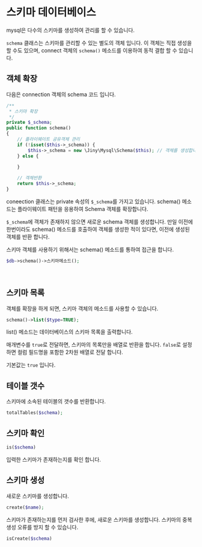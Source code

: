 # 스키마 데이터베이스
mysql은 다수의 스키마를 생성하여 관리를 할 수 있습니다. 

`schema` 클래스는 스키마를 관리할 수 있는 별도의 객체 입니다.
이 객체는 직접 생성을 할 수도 있으며, connect 객체의 `schema()` 메소드를 이용하여 동적 결합 할 수 있습니다.


## 객체 확장
다음은 connection 객체의 schema 코드 입니다.

```php
/**
 * 스키마 확장
 */
private $_schema;
public function schema()
{
    // 플라이웨이트 공유객체 관리
    if (!isset($this->_schema)) {
        $this->_schema = new \Jiny\Mysql\Schema($this); // 객체를 생성합니다.
    } else {
        
    }

    // 객체반환
    return $this->_schema;
}
```

coneection 클래스는 private 속성의 `$_schema`를 가지고 있습니다. schema() 메소드는 
플라이웨이트 패턴을 응용하여 Schema 객체를 확장합니다.  

`$_schema`에 객체가 존재하지 않으면 새로운 schema 객체를 생성합니다. 만일 이전에 한번이라도
schema() 메소드를 호출하여 객체를 생성한 적이 있다면, 이전에 생성된 객체를 반환 합니다.

스키마 객체를 사용하기 위해서는 schema() 메소드를 통하여 접근을 합니다. 
```php
$db->schema()->스키마메소드();
```

<br>

## 스키마 목록
객체를 확장을 하게 되면, 스키마 객체의 메소드를 사용할 수 있습니다.

```php
schema()->list($type=TRUE);
```

list() 메소드는 데이터베이스의 스키마 목록을 출력합니다.

매개변수를 `true`로 전달하면, 스키마의 목록만을 배열로 반환을 합니다.
`false`로 설정하면 컬럼 필드명을 포함한 2차원 배열로 전달 합니다.

기본값는 `true` 입니다.

## 테이블 갯수
스키마에 소속된 테이블의 갯수를 반환합니다.

```php
totalTables($schema);
```

## 스키마 확인

```php
is($schema)
```

입력한 스키마가 존재하는지를 확인 합니다.

## 스키마 생성
새로운 스키마를 생성합니다.

```php
create($name);
```

스키마가 존재하는지를 먼저 검사한 후에, 새로운 스키마를 생성합니다.
스키마의 중복 생성 오류를 방지 할 수 있습니다.

```php
isCreate($schema)
```


